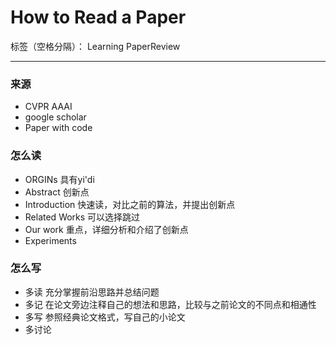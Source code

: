 ﻿# How to Read a Paper 

标签（空格分隔）： Learning PaperReview

---
### 来源
* CVPR AAAI
* google scholar
* Paper with code

### 怎么读

* ORGINs 具有yi'di
* Abstract 创新点
* Introduction 快速读，对比之前的算法，并提出创新点
* Related Works 可以选择跳过
* Our work 重点，详细分析和介绍了创新点
* Experiments 


### 怎么写
* 多读 充分掌握前沿思路并总结问题
* 多记 在论文旁边注释自己的想法和思路，比较与之前论文的不同点和相通性
* 多写 参照经典论文格式，写自己的小论文
* 多讨论






